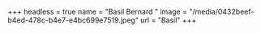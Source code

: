 +++
headless = true
name = "Basil Bernard "
image = "/media/0432beef-b4ed-478c-b4e7-e4bc699e7519.jpeg"
url = "Basil"
+++

